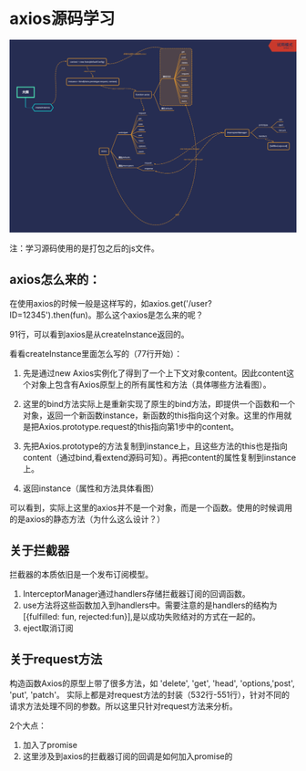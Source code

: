 #  axios源码学习



![结构&&流程：](https://github.com/cllee1214/blog/blob/master/images/axios.png)

注：学习源码使用的是打包之后的js文件。

## axios怎么来的：

在使用axios的时候一般是这样写的，如axios.get('/user?ID=12345').then(fun)。那么这个axios是怎么来的呢？

91行，可以看到axios是从createInstance返回的。

看看createInstance里面怎么写的（77行开始）：

1. 先是通过new Axios实例化了得到了一个上下文对象content。因此content这个对象上包含有Axios原型上的所有属性和方法（具体哪些方法看图）。
2. 这里的bind方法实际上是重新实现了原生的bind方法，即提供一个函数和一个对象，返回一个新函数instance，新函数的this指向这个对象。这里的作用就是把Axios.prototype.request的this指向第1步中的content。
3. 先把Axios.prototype的方法复制到instance上，且这些方法的this也是指向content（通过bind,看extend源码可知）。再把content的属性复制到instance上。

4. 返回instance（属性和方法具体看图）


可以看到，实际上这里的axios并不是一个对象，而是一个函数。使用的时候调用的是axios的静态方法（为什么这么设计？）


## 关于拦截器

拦截器的本质依旧是一个发布订阅模型。
1. InterceptorManager通过handlers存储拦截器订阅的回调函数。
2. use方法将这些函数加入到handlers中。需要注意的是handlers的结构为[{fulfilled: fun, rejected:fun}],是以成功失败结对的方式在一起的。
3. eject取消订阅

##  关于request方法

   构造函数Axios的原型上带了很多方法，如 'delete', 'get', 'head', 'options,'post', 'put', 'patch'。 实际上都是对request方法的封装（532行-551行），针对不同的请求方法处理不同的参数。所以这里只针对request方法来分析。

   2个大点：
   1. 加入了promise
   2. 这里涉及到axios的拦截器订阅的回调是如何加入promise的
